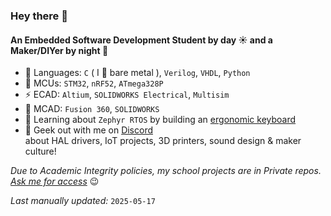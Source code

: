 ### Hey there 👋

#### An Embedded Software Development Student by day ☀️ and a Maker/DIYer by night 🌛

- 📝 Languages: `C` ( I 💓 bare metal ), `Verilog`, `VHDL`, `Python`
- 🧠 MCUs: `STM32`, `nRF52`, `ATmega328P`
- ⚡ ECAD: `Altium`, `SOLIDWORKS Electrical`, `Multisim`
- 🦾 MCAD: `Fusion 360`, `SOLIDWORKS`
- 🌱 Learning about `Zephyr RTOS` by building an [ergonomic keyboard](https://github.com/mptsounds/zmk-config-devkb)
- 💬 Geek out with me on [Discord](https://discord.com/users/871207784002248756)<br> about HAL drivers, IoT projects, 3D printers, sound design & maker culture!


*Due to Academic Integrity policies, my school projects are in Private repos. [Ask me for access](mailto:tongtkimthu@gmail.com)* 😉


*Last manually updated:* `2025-05-17` <!-- TODO: automate this -->


<!--
**mptsounds/mptsounds** is a ✨ _special_ ✨ repository because its `README.md` (this file) appears on your GitHub profile.

Here are some ideas to get you started:

- 🔭 I’m currently working on ...
- 🌱 I’m currently learning ...
- 👯 I’m looking to collaborate on ...
- 🤔 I’m looking for help with ...
- 💬 Ask me about ...
- 📫 How to reach me: ...
- 😄 Pronouns: ...
- ⚡ Fun fact: ...
-->
